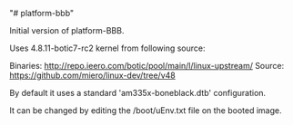 "# platform-bbb"

Initial version of platform-BBB.

Uses 4.8.11-botic7-rc2 kernel from following source:

Binaries: http://repo.ieero.com/botic/pool/main/l/linux-upstream/
Source: https://github.com/miero/linux-dev/tree/v48

By default it uses a standard 'am335x-boneblack.dtb' configuration.

It can be changed by editing the /boot/uEnv.txt file on the booted image.
